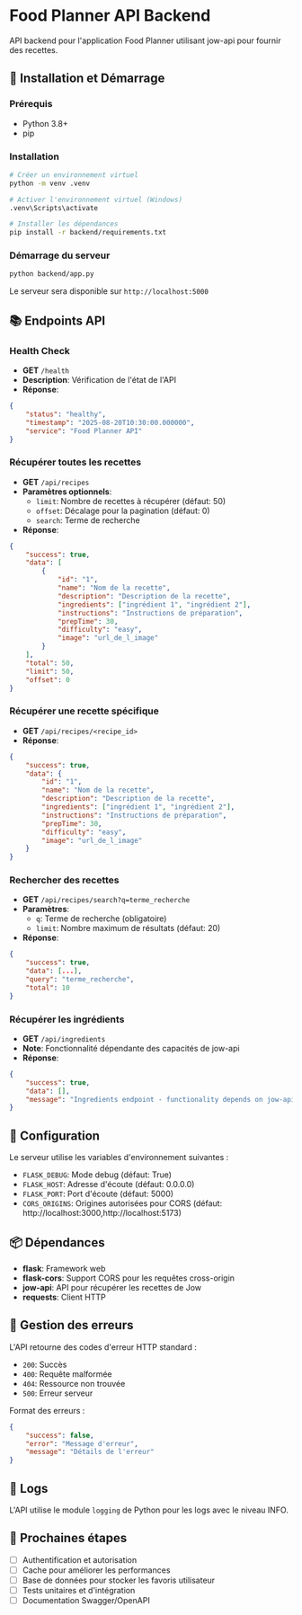 # Food Planner API Backend

API backend pour l'application Food Planner utilisant jow-api pour fournir des recettes.

## 🚀 Installation et Démarrage

### Prérequis
- Python 3.8+
- pip

### Installation
```bash
# Créer un environnement virtuel
python -m venv .venv

# Activer l'environnement virtuel (Windows)
.venv\Scripts\activate

# Installer les dépendances
pip install -r backend/requirements.txt
```

### Démarrage du serveur
```bash
python backend/app.py
```

Le serveur sera disponible sur `http://localhost:5000`

## 📚 Endpoints API

### Health Check
- **GET** `/health`
- **Description**: Vérification de l'état de l'API
- **Réponse**: 
```json
{
    "status": "healthy",
    "timestamp": "2025-08-20T10:30:00.000000",
    "service": "Food Planner API"
}
```

### Récupérer toutes les recettes
- **GET** `/api/recipes`
- **Paramètres optionnels**:
  - `limit`: Nombre de recettes à récupérer (défaut: 50)
  - `offset`: Décalage pour la pagination (défaut: 0)
  - `search`: Terme de recherche
- **Réponse**:
```json
{
    "success": true,
    "data": [
        {
            "id": "1",
            "name": "Nom de la recette",
            "description": "Description de la recette",
            "ingredients": ["ingrédient 1", "ingrédient 2"],
            "instructions": "Instructions de préparation",
            "prepTime": 30,
            "difficulty": "easy",
            "image": "url_de_l_image"
        }
    ],
    "total": 50,
    "limit": 50,
    "offset": 0
}
```

### Récupérer une recette spécifique
- **GET** `/api/recipes/<recipe_id>`
- **Réponse**:
```json
{
    "success": true,
    "data": {
        "id": "1",
        "name": "Nom de la recette",
        "description": "Description de la recette",
        "ingredients": ["ingrédient 1", "ingrédient 2"],
        "instructions": "Instructions de préparation",
        "prepTime": 30,
        "difficulty": "easy",
        "image": "url_de_l_image"
    }
}
```

### Rechercher des recettes
- **GET** `/api/recipes/search?q=terme_recherche`
- **Paramètres**:
  - `q`: Terme de recherche (obligatoire)
  - `limit`: Nombre maximum de résultats (défaut: 20)
- **Réponse**:
```json
{
    "success": true,
    "data": [...],
    "query": "terme_recherche",
    "total": 10
}
```

### Récupérer les ingrédients
- **GET** `/api/ingredients`
- **Note**: Fonctionnalité dépendante des capacités de jow-api
- **Réponse**:
```json
{
    "success": true,
    "data": [],
    "message": "Ingredients endpoint - functionality depends on jow-api capabilities"
}
```

## 🔧 Configuration

Le serveur utilise les variables d'environnement suivantes :

- `FLASK_DEBUG`: Mode debug (défaut: True)
- `FLASK_HOST`: Adresse d'écoute (défaut: 0.0.0.0)
- `FLASK_PORT`: Port d'écoute (défaut: 5000)
- `CORS_ORIGINS`: Origines autorisées pour CORS (défaut: http://localhost:3000,http://localhost:5173)

## 📦 Dépendances

- **flask**: Framework web
- **flask-cors**: Support CORS pour les requêtes cross-origin
- **jow-api**: API pour récupérer les recettes de Jow
- **requests**: Client HTTP

## 🐛 Gestion des erreurs

L'API retourne des codes d'erreur HTTP standard :
- `200`: Succès
- `400`: Requête malformée
- `404`: Ressource non trouvée
- `500`: Erreur serveur

Format des erreurs :
```json
{
    "success": false,
    "error": "Message d'erreur",
    "message": "Détails de l'erreur"
}
```

## 📝 Logs

L'API utilise le module `logging` de Python pour les logs avec le niveau INFO.

## 🔄 Prochaines étapes

- [ ] Authentification et autorisation
- [ ] Cache pour améliorer les performances
- [ ] Base de données pour stocker les favoris utilisateur
- [ ] Tests unitaires et d'intégration
- [ ] Documentation Swagger/OpenAPI

